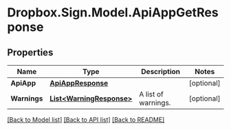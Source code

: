 # Dropbox.Sign.Model.ApiAppGetResponse

## Properties

Name | Type | Description | Notes
------------ | ------------- | ------------- | -------------
**ApiApp** | [**ApiAppResponse**](ApiAppResponse.md) |    | [optional] 
**Warnings** | [**List&lt;WarningResponse&gt;**](WarningResponse.md) |  A list of warnings.  | [optional] 

[[Back to Model list]](../README.md#documentation-for-models) [[Back to API list]](../README.md#documentation-for-api-endpoints) [[Back to README]](../README.md)

